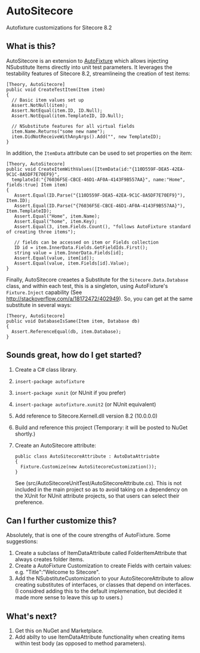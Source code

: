 # AutoSitecore
Autofixture customizations for Sitecore 8.2

## What is this?
AutoSitecore is an extension to [AutoFixture](https://github.com/AutoFixture/AutoFixture) which allows injecting NSubstitute Items directly into 
unit test parameters.  It leverages the testability features of Sitecore 8.2, streamlineing the creation of test items:

    [Theory, AutoSitecore]
    public void CreateTestItem(Item item)
    {
      // Basic item values set up
      Assert.NotNull(item);
      Assert.NotEqual(item.ID, ID.Null);
      Assert.NotEqual(item.TemplateID, ID.Null);
      
      // NSubstitute features for all virtual fields
      item.Name.Returns("some new name");
      item.DidNotReceiveWithAnyArgs().Add("", new TemplateID);
    }
    
In addition, the `ItemData` attribute can be used to set properties on the item:

    [Theory, AutoSitecore]
    public void CreateItemWithValues([ItemData(id:"{110D559F-DEA5-42EA-9C1C-8A5DF7E70EF9}", 
      templateId:"{76036F5E-CBCE-46D1-AF0A-4143F9B557AA}", name:"Home", fields:true] Item item)
    {
       Assert.Equal(ID.Parse("{110D559F-DEA5-42EA-9C1C-8A5DF7E70EF9}"), Item.ID);
       Assert.Equal(ID.Parse("{76036F5E-CBCE-46D1-AF0A-4143F9B557AA}"), Item.TemplateID);
       Assert.Equal("Home", item.Name);
       Assert.Equal("home", item.Key);
       Assert.Equal(3, item.Fields.Count(), "follows AutoFixture standard of creating three items");
       
       // fields can be accessed on item or Fields collection
       ID id = item.InnerData.Fields.GetFieldIds.First();
       string value = item.InnerData.Fields[id];
       Assert.Equal(value, item[id]);
       Assert.Equal(value, item.Fields[id].Value);
    }
    
Finally, AutoSitecore creaetes a Substitute for the `Sitecore.Data.Database` class, and within each test, this is a singleton, using AutoFixture's `Fixture.Inject` capability (See http://stackoverflow.com/a/18172472/402949).  So, you can get at the same substitute in several ways:
  
    [Theory, AutoSitecore]
    public void DatabaseIsSame(Item item, Database db)
    {
      Assert.ReferenceEqual(db, item.Database);
    }
    
## Sounds great, how do I get started?

  1. Create a C# class library.
  2. `insert-package autofixture`
  3. `insert-package xunit` (or NUnit if you prefer)
  4. `insert-package autofixture.xunit2` (or NUnit equivalent)
  5. Add reference to Sitecore.Kernell.dll version 8.2 (10.0.0.0)
  6. Build and reference this project (Temporary: it will be posted to NuGet shortly.)
  7. Create an AutoSitecore attribute:  
  
     ```
     public class AutoSitecoreAttribute : AutoDataAttriubte
     {
       Fixture.Customize(new AutoSitecoreCustomization());
     }
     ```
     See (src/AutoSitecoreUnitTest/AutoSitecoreAttribute.cs). This is not included in the main project so as to avoid taking on a dependency on the XUnit for NUnit attribute projects, so that users can select their preference.
     
## Can I further customize this?

Absolutely, that is one of the coure strengths of AutoFixture.  Some suggestions:

  1. Create a subclass of ItemDataAttribute called FolderItemAttribute that always creates folder items.
  2. Create a AutoFixture Customization to create Fields with certain values: e.g. "Title":"Welcome to Sitecore".
  3. Add the NSubstituteCustomization to your AutoSitecoreAttribute to allow creating substitutes of interfaces, or classes that depend on interfaces. (I considred adding this to the default implemenation, but decided it made more sense to leave this up to users.)

## What's next?

   1. Get this on NuGet and Marketplace.
   2. Add abilty to use ItemDataAttribute functionality when creating items within test body (as opposed to method parameters).
    

